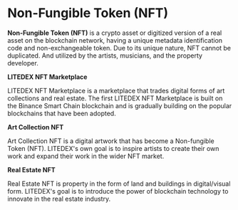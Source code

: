 # Non-Fungible Token \(NFT\)

**Non-Fungible Token \(NFT\)** is a crypto asset or digitized version of a real asset on the blockchain network, having a unique metadata identification code and non-exchangeable token. Due to its unique nature, NFT cannot be duplicated. And utilized by the artists, musicians, and the property developer.

**LITEDEX NFT Marketplace**

LITEDEX NFT Marketplace is a marketplace that trades digital forms of art collections and real estate. The first LITEDEX NFT Marketplace is built on the Binance Smart Chain blockchain and is gradually building on the popular blockchains that have been adopted.

**Art Collection NFT**

Art Collection NFT is a digital artwork that has become a Non-fungible Token \(NFT\). LITEDEX's own goal is to inspire artists to create their own work and expand their work in the wider NFT market.

**Real Estate NFT**

Real Estate NFT is property in the form of land and buildings in digital/visual form. LITEDEX's goal is to introduce the power of blockchain technology to innovate in the real estate industry.

